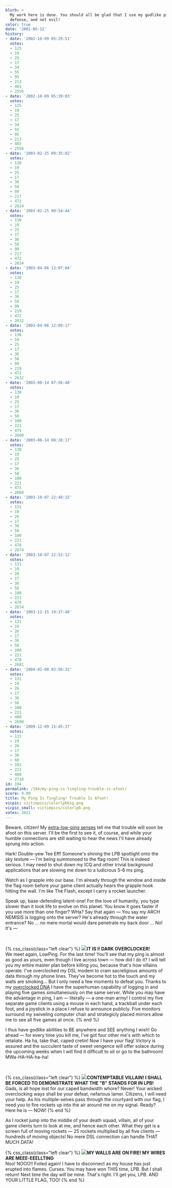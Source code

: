 ```yaml
---
blurb: >
  My work here is done. You should all be glad that I use my godlike ping for base
  defense, and not evil!
color: true
date: '2001-05-12'
history:
- date: '2002-10-09 05:29:51'
  votes:
  - 125
  - 19
  - 25
  - 17
  - 34
  - 55
  - 95
  - 213
  - 465
  - 2556
- date: '2002-10-09 05:39:03'
  votes:
  - 125
  - 19
  - 25
  - 17
  - 34
  - 55
  - 95
  - 213
  - 465
  - 2556
- date: '2003-02-25 09:35:02'
  votes:
  - 130
  - 19
  - 25
  - 17
  - 36
  - 58
  - 99
  - 217
  - 472
  - 2624
- date: '2003-02-25 09:54:44'
  votes:
  - 130
  - 19
  - 25
  - 17
  - 36
  - 58
  - 99
  - 217
  - 472
  - 2624
- date: '2003-04-06 12:07:04'
  votes:
  - 130
  - 19
  - 25
  - 17
  - 36
  - 58
  - 99
  - 219
  - 472
  - 2632
- date: '2003-04-06 12:09:17'
  votes:
  - 130
  - 19
  - 25
  - 17
  - 36
  - 58
  - 99
  - 219
  - 472
  - 2632
- date: '2003-08-14 07:56:48'
  votes:
  - 130
  - 19
  - 25
  - 17
  - 36
  - 58
  - 100
  - 221
  - 475
  - 2660
- date: '2003-08-14 08:28:17'
  votes:
  - 130
  - 19
  - 25
  - 17
  - 36
  - 58
  - 100
  - 221
  - 475
  - 2660
- date: '2003-10-07 22:48:15'
  votes:
  - 131
  - 19
  - 26
  - 17
  - 36
  - 58
  - 100
  - 221
  - 478
  - 2674
- date: '2003-10-07 22:52:12'
  votes:
  - 131
  - 19
  - 26
  - 17
  - 36
  - 58
  - 100
  - 221
  - 478
  - 2674
- date: '2003-12-15 10:37:48'
  votes:
  - 131
  - 19
  - 26
  - 17
  - 36
  - 58
  - 100
  - 221
  - 478
  - 2681
- date: '2004-02-08 03:56:32'
  votes:
  - 131
  - 19
  - 26
  - 17
  - 36
  - 58
  - 100
  - 221
  - 480
  - 2690
- date: '2009-12-09 15:45:37'
  votes:
  - 131
  - 19
  - 26
  - 17
  - 36
  - 60
  - 101
  - 222
  - 480
  - 2710
id: 194
permalink: /194/my-ping-is-tingling-trouble-is-afoot/
score: 9.09
title: My Ping Is Tingling! Trouble Is Afoot!
vicpic: victimpics/colorlpbbig.png
vicpic_small: victimpics/colorlpb.png
votes: 3822
---
```


Beware, citizen! My [extra-low-ping senses](@/victim/186.md) tell me
that trouble will soon be afoot on this server. I'll be the first to see
it, of course, and while your humble connections are still waiting to
hear the news I'll have already sprung into action.

Hark! Double-yew Tee Eff! Someone's shining the LPB spotlight onto the
sky texture — I'm being summonoed to the flag room! This is indeed
serious. I may need to shut down my ICQ and other trivial background
applications that are slowing me down to a ludicrous 5-6 ms ping.

Watch as I grapple into our base. I'm already through the window and
inside the flag room before your game client actually hears the grapple
hook hitting the wall. I'm like The Flash, except I carry a rocket
launcher.

Speak up, base-defending latent-one! For the love of humanity, you type
slower than it took life to evolve on this planet. You know it goes
faster if you use more than one finger? WHa? Say that again — You say
my ARCH NEMISIS is logging onto the server? He's already through the
water entrance? No ... no mere mortal would dare penetrate my back door
... No! It's —

&nbsp;

{% css_class(class="left clear") %}
[![](/img/victimpics/colorappliances.png)](@/victim/34.md)**IT IS I!
DARK OVERCLOCKER!**  
 We meet again, LowPing. For the last time! You'll see that my ping is
almost as good as yours, even though I live across town — how did I do
it? I will tell you my entire master plan before killing you, because
that's how villains operate. I've overclocked my DSL modem to cram
sacreligious amounts of data through my phone lines. They've become hot
to the touch and my walls are smoking... But I only need a few moments
to defeat you. Thanks to my [overclocked DNA](@/victim/13.md) I have
the superhuman capability of logging in and playing five games
simultaneously on the same server. While you may have the advantage in
ping, I am — literally — a one-man army! I control my five separate
game clients using a mouse in each hand, a trackball under each foot,
and a joystick in a place I refuse to announce publicly. Five monitors
surround my swiveling computer chair and strategicly placed mirrors
allow me to see all five games at once.
{% end %}

I thus have godlike abilities to BE anywhere and SEE anything I wish! Go
ahead — for every time you kill me, I've got four other me's with which
to retaliate. Ha ha, take that, caped cretin! Now I have your flag!
Victory is assured and the succulent taste of sweet vengence will offer
solace during the upcoming weeks when I will find it difficult to sit or
go to the bathroom! MWa-HA-HA-ha-ha!

&nbsp;

{% css_class(class="left clear") %}
[![](/img/victimpics/colorlpb.png)](@/victim/186.md)**CONTEMPTABLE
VILLAIN! I SHALL BE FORCED TO DEMONSTRATE WHAT THE "B" STANDS FOR IN
LPB!**  
 Gads, is all hope lost for our caped bandwidth whore? Never! Your
wicked overclocking ways shall be your defeat, nefarious lamer.
Citizens, I will need your help. As his multiple-selves pass through the
courtyard with our flag, I need you to fire rockets up into the air
around me on my signal. Ready? Here he is — NOW!
{% end %}

As I rocket jump into the middle of your death squad, villain, all of
your game clients turn to look at me, and hence each other. What they
get is a screen full of moving rockets — 25 rockets multiplied by all
five clients — hundreds of moving objects! No mere DSL connection can
handle THAT MUCH DATA!

{% css_class(class="left clear") %}
[![](/img/victimpics/colorappliances.png)](@/victim/34.md)**MY WALLS
ARE ON FIRE! MY WIRES ARE MEEE-EEELLTING**  
 Noo! NOOO!! Foiled again! I have to disconnect as my house has just
erupted into flames. Curses. You may have won THIS time, LPB. But I
shall return! Next time the day will be mine. That's right. I'll get
you, LPB. AND YOUR LITTLE FLAG, TOO!
{% end %}
